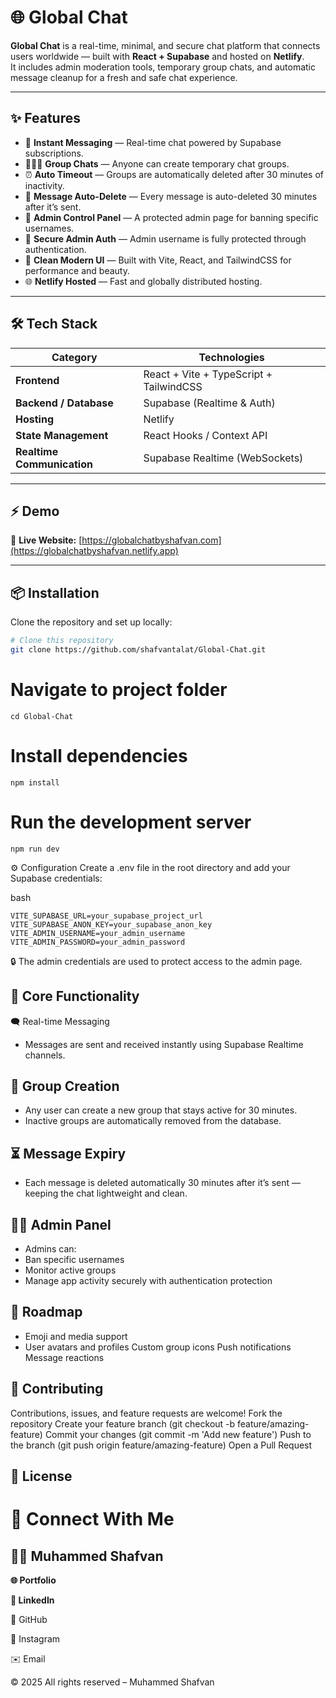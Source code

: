 # 🌐 Global Chat

**Global Chat** is a real-time, minimal, and secure chat platform that connects users worldwide — built with **React + Supabase** and hosted on **Netlify**.  
It includes admin moderation tools, temporary group chats, and automatic message cleanup for a fresh and safe chat experience.

---

## ✨ Features

- 💬 **Instant Messaging** — Real-time chat powered by Supabase subscriptions.  
- 🧑‍🤝‍🧑 **Group Chats** — Anyone can create temporary chat groups.  
- ⏰ **Auto Timeout** — Groups are automatically deleted after 30 minutes of inactivity.  
- 🧹 **Message Auto-Delete** — Every message is auto-deleted 30 minutes after it’s sent.  
- 🔑 **Admin Control Panel** — A protected admin page for banning specific usernames.  
- 🚫 **Secure Admin Auth** — Admin username is fully protected through authentication.  
- 🎨 **Clean Modern UI** — Built with Vite, React, and TailwindCSS for performance and beauty.  
- 🌐 **Netlify Hosted** — Fast and globally distributed hosting.

---

## 🛠️ Tech Stack

| Category | Technologies |
|-----------|--------------|
| **Frontend** | React + Vite + TypeScript + TailwindCSS |
| **Backend / Database** | Supabase (Realtime & Auth) |
| **Hosting** | Netlify |
| **State Management** | React Hooks / Context API |
| **Realtime Communication** | Supabase Realtime (WebSockets) |

---

## ⚡ Demo

🔗 **Live Website:** [https://globalchatbyshafvan.com](https://globalchatbyshafvan.netlify.app)  

---

## 📦 Installation

Clone the repository and set up locally:

```bash
# Clone this repository
git clone https://github.com/shafvantalat/Global-Chat.git
```

# Navigate to project folder
```
cd Global-Chat
```

# Install dependencies
```
npm install
```

# Run the development server
```
npm run dev
```
⚙️ Configuration
Create a .env file in the root directory and add your Supabase credentials:

bash
```
VITE_SUPABASE_URL=your_supabase_project_url
VITE_SUPABASE_ANON_KEY=your_supabase_anon_key
VITE_ADMIN_USERNAME=your_admin_username
VITE_ADMIN_PASSWORD=your_admin_password
```
🔒 The admin credentials are used to protect access to the admin page.

## 🧠 Core Functionality
🗨️ Real-time Messaging
- Messages are sent and received instantly using Supabase Realtime channels.

 ## 👥 Group Creation
- Any user can create a new group that stays active for 30 minutes.
- Inactive groups are automatically removed from the database.

## ⏳ Message Expiry
- Each message is deleted automatically 30 minutes after it’s sent — keeping the chat lightweight and clean.

## 🧑‍💼 Admin Panel
- Admins can:
- Ban specific usernames
- Monitor active groups
- Manage app activity securely with authentication protection

## 🚧 Roadmap
 - Emoji and media support
 - User avatars and profiles
 Custom group icons
 Push notifications
 Message reactions

## 🤝 Contributing
Contributions, issues, and feature requests are welcome!
Fork the repository
Create your feature branch (git checkout -b feature/amazing-feature)
Commit your changes (git commit -m 'Add new feature')
Push to the branch (git push origin feature/amazing-feature)
Open a Pull Request

## 🧾 License


# 💬 Connect With Me
## 👨‍💻 Muhammed Shafvan

**🌐 Portfolio**

**💼 LinkedIn**

🐙 GitHub

📸 Instagram

✉️ Email

© 2025 All rights reserved – Muhammed Shafvan
